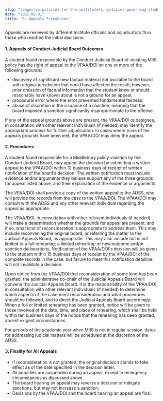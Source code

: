 ```yaml
---
slug: "/pages/iv-policies-for-the-institute/b.-policies-governing-student-conduct-and-student-organizations/b.-conduct/b.2.d.-student-conduct-disciplinary-process/f.-appeals-procedures"
date: "2021-05-01"
title: "F. Appeals Procedures"
---
```


<div class="field-item even">

Appeals are reviewed by different Institute officials and adjudicators than those who reached the initial decisions.

#### **1\. Appeals of Conduct Judicial Board Outcomes**

A student found responsible by the Conduct Judicial Board of violating MIIS policy has the right of appeal to the VPAA/DOI on one or more of the following grounds:

- discovery of significant new factual material not available to the board with original jurisdiction that could have affected the result; however, prior omission of factual information that the student knew or should reasonably have known about is not a ground for an appeal;
- procedural error where the error prevented fundamental fairness;
- abuse of discretion in the issuance of a sanction, meaning that the board imposed a sanction significantly disproportionate to the offense.

If any of the appeal grounds above are present, the VPAA/DOI or designee, in consultation with other relevant individuals (if needed) may identify the appropriate process for further adjudication. In cases where none of the appeals grounds have been met, the VPAA/DOI may deny the appeal.

#### **2. Procedures**

A student found responsible for a Middlebury policy violation by the Conduct Judicial Board, may appeal the decision by submitting a written appeal to the VPAA/DOI within 10 business days of receipt of written notification of the board’s decision. The written notification must include evidence and/or arguments they believe support any of the three grounds for appeal listed above, and their explanation of the evidence or arguments.

The VPAA/DOI shall provide a copy of the written appeal to the ADSS, who will provide the records from the case to the VPAA/DOI. The VPAA/DOI may consult with the ADSS and any other relevant individual regarding the appeal as appropriate.

The VPAA/DOI, in consultation with other relevant individuals (if needed) will make a determination whether the grounds for appeal are present, and if so, what kind of reconsideration is appropriate to address them. This may include reconvening the original board, or referring the matter to the Judicial Appeals Board, as appropriate. This may also include but is not limited to a full rehearing; a limited rehearing; or new outcome and/or sanction deliberations. Notification of the VPAA/DOI's decision will be given to the student within 15 business days of receipt by the VPAA/DOI of the complete records in the case, but failure to meet this notification deadline will not invalidate a decision.

Upon notice from the VPAA/DOI that reconsideration of some kind has been granted, the administrative co-chair of the Judicial Appeals Board will convene the Judicial Appeals Board. It is the responsibility of the VPAA/DOI, in consultation with other relevant individuals (if needed) to determine which aspects of the case merit reconsideration and what procedures should be followed, and to direct the Judicial Appeals Board accordingly. When a full or limited rehearing has been granted, notice will be given to those involved of the date, time, and place of rehearing, which shall be held within ten business days of the notice that the rehearing has been granted, absent exigent circumstances.

For periods of the academic year when MIIS is not in regular session, dates for addressing judicial matters will be scheduled at the discretion of the ADSS.

#### **3\. Finality for All Appeals**

- If reconsideration is not granted, the original decision stands to take effect as of the date specified in the decision letter.
- All penalties are suspended during an appeal, except in emergency circumstances as discussed above.
- The board hearing an appeal may reverse a decision or mitigate sanctions, but may not increase a sanction.
- Decisions by the VPAA/DOI and the board hearing an appeal are final.

</div>

